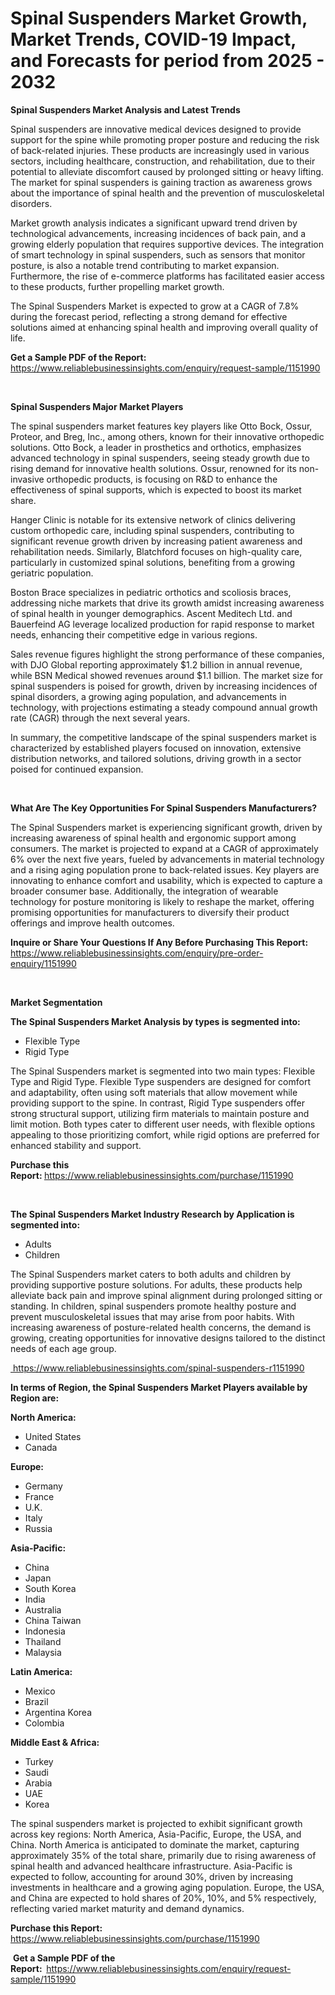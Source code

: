 <p><h1>Spinal Suspenders Market Growth, Market Trends, COVID-19 Impact, and Forecasts for period from 2025 - 2032</h1></p><p><strong>Spinal Suspenders Market Analysis and Latest Trends</strong></p>
<p><p>Spinal suspenders are innovative medical devices designed to provide support for the spine while promoting proper posture and reducing the risk of back-related injuries. These products are increasingly used in various sectors, including healthcare, construction, and rehabilitation, due to their potential to alleviate discomfort caused by prolonged sitting or heavy lifting. The market for spinal suspenders is gaining traction as awareness grows about the importance of spinal health and the prevention of musculoskeletal disorders.</p><p>Market growth analysis indicates a significant upward trend driven by technological advancements, increasing incidences of back pain, and a growing elderly population that requires supportive devices. The integration of smart technology in spinal suspenders, such as sensors that monitor posture, is also a notable trend contributing to market expansion. Furthermore, the rise of e-commerce platforms has facilitated easier access to these products, further propelling market growth.</p><p>The Spinal Suspenders Market is expected to grow at a CAGR of 7.8% during the forecast period, reflecting a strong demand for effective solutions aimed at enhancing spinal health and improving overall quality of life.</p></p>
<p><strong>Get a Sample PDF of the Report:&nbsp;</strong> <a href="https://www.reliablebusinessinsights.com/enquiry/request-sample/1151990?utm_campaign=3310&utm_medium=2&utm_source=Github&utm_content=ia&utm_term=14042025&utm_id=spinal-suspenders">https://www.reliablebusinessinsights.com/enquiry/request-sample/1151990</a></p>
<p>&nbsp;</p>
<p><strong>Spinal Suspenders Major Market Players</strong></p>
<p><p>The spinal suspenders market features key players like Otto Bock, Ossur, Proteor, and Breg, Inc., among others, known for their innovative orthopedic solutions. Otto Bock, a leader in prosthetics and orthotics, emphasizes advanced technology in spinal suspenders, seeing steady growth due to rising demand for innovative health solutions. Ossur, renowned for its non-invasive orthopedic products, is focusing on R&D to enhance the effectiveness of spinal supports, which is expected to boost its market share.</p><p>Hanger Clinic is notable for its extensive network of clinics delivering custom orthopedic care, including spinal suspenders, contributing to significant revenue growth driven by increasing patient awareness and rehabilitation needs. Similarly, Blatchford focuses on high-quality care, particularly in customized spinal solutions, benefiting from a growing geriatric population.</p><p>Boston Brace specializes in pediatric orthotics and scoliosis braces, addressing niche markets that drive its growth amidst increasing awareness of spinal health in younger demographics. Ascent Meditech Ltd. and Bauerfeind AG leverage localized production for rapid response to market needs, enhancing their competitive edge in various regions.</p><p>Sales revenue figures highlight the strong performance of these companies, with DJO Global reporting approximately $1.2 billion in annual revenue, while BSN Medical showed revenues around $1.1 billion. The market size for spinal suspenders is poised for growth, driven by increasing incidences of spinal disorders, a growing aging population, and advancements in technology, with projections estimating a steady compound annual growth rate (CAGR) through the next several years.</p><p>In summary, the competitive landscape of the spinal suspenders market is characterized by established players focused on innovation, extensive distribution networks, and tailored solutions, driving growth in a sector poised for continued expansion.</p></p>
<p>&nbsp;</p>
<p><strong>What Are The Key Opportunities For Spinal Suspenders Manufacturers?</strong></p>
<p><p>The Spinal Suspenders market is experiencing significant growth, driven by increasing awareness of spinal health and ergonomic support among consumers. The market is projected to expand at a CAGR of approximately 6% over the next five years, fueled by advancements in material technology and a rising aging population prone to back-related issues. Key players are innovating to enhance comfort and usability, which is expected to capture a broader consumer base. Additionally, the integration of wearable technology for posture monitoring is likely to reshape the market, offering promising opportunities for manufacturers to diversify their product offerings and improve health outcomes.</p></p>
<p><strong>Inquire or Share Your Questions If Any Before Purchasing This Report:</strong> <a href="https://www.reliablebusinessinsights.com/enquiry/pre-order-enquiry/1151990?utm_campaign=3310&utm_medium=2&utm_source=Github&utm_content=ia&utm_term=14042025&utm_id=spinal-suspenders">https://www.reliablebusinessinsights.com/enquiry/pre-order-enquiry/1151990</a></p>
<p>&nbsp;</p>
<p><strong>Market Segmentation</strong></p>
<p><strong>The Spinal Suspenders Market Analysis by types is segmented into:</strong></p>
<p><ul><li>Flexible Type</li><li>Rigid Type</li></ul></p>
<p><p>The Spinal Suspenders market is segmented into two main types: Flexible Type and Rigid Type. Flexible Type suspenders are designed for comfort and adaptability, often using soft materials that allow movement while providing support to the spine. In contrast, Rigid Type suspenders offer strong structural support, utilizing firm materials to maintain posture and limit motion. Both types cater to different user needs, with flexible options appealing to those prioritizing comfort, while rigid options are preferred for enhanced stability and support.</p></p>
<p><strong>Purchase this Report:&nbsp;</strong><a href="https://www.reliablebusinessinsights.com/purchase/1151990?utm_campaign=3310&utm_medium=2&utm_source=Github&utm_content=ia&utm_term=14042025&utm_id=spinal-suspenders">https://www.reliablebusinessinsights.com/purchase/1151990</a></p>
<p>&nbsp;</p>
<p><strong>The Spinal Suspenders Market Industry Research by Application is segmented into:</strong></p>
<p><ul><li>Adults</li><li>Children</li></ul></p>
<p><p>The Spinal Suspenders market caters to both adults and children by providing supportive posture solutions. For adults, these products help alleviate back pain and improve spinal alignment during prolonged sitting or standing. In children, spinal suspenders promote healthy posture and prevent musculoskeletal issues that may arise from poor habits. With increasing awareness of posture-related health concerns, the demand is growing, creating opportunities for innovative designs tailored to the distinct needs of each age group.</p></p>
<p><a href="https://www.reliablebusinessinsights.com/spinal-suspenders-r1151990?utm_campaign=3310&utm_medium=2&utm_source=Github&utm_content=ia&utm_term=14042025&utm_id=spinal-suspenders">&nbsp;https://www.reliablebusinessinsights.com/spinal-suspenders-r1151990</a></p>
<p><strong>In terms of Region, the Spinal Suspenders Market Players available by Region are:</strong></p>
<p>
    <p> <strong> North America: </strong>
        <ul>
            <li>United States</li>
            <li>Canada</li>
        </ul>
        </p> 
    <p> <strong> Europe: </strong>
        <ul>
            <li>Germany</li>
            <li>France</li>
            <li>U.K.</li>
            <li>Italy</li>
            <li>Russia</li>
        </ul>
        </p> 
    <p> <strong> Asia-Pacific: </strong>
        <ul>
            <li>China</li>
            <li>Japan</li>
            <li>South Korea</li>
            <li>India</li>
            <li>Australia</li>
            <li>China Taiwan</li>
            <li>Indonesia</li>
            <li>Thailand</li>
            <li>Malaysia</li>
        </ul>
        </p> 
    <p> <strong> Latin America: </strong>
        <ul>
            <li>Mexico</li>
            <li>Brazil</li>
            <li>Argentina Korea</li>
            <li>Colombia</li>
        </ul>
        </p> 
    <p> <strong> Middle East & Africa: </strong>
        <ul>
            <li>Turkey</li>
            <li>Saudi</li>
            <li>Arabia</li>
            <li>UAE</li>
            <li>Korea</li>
        </ul>
    </p>
    </p>
<p><p>The spinal suspenders market is projected to exhibit significant growth across key regions: North America, Asia-Pacific, Europe, the USA, and China. North America is anticipated to dominate the market, capturing approximately 35% of the total share, primarily due to rising awareness of spinal health and advanced healthcare infrastructure. Asia-Pacific is expected to follow, accounting for around 30%, driven by increasing investments in healthcare and a growing aging population. Europe, the USA, and China are expected to hold shares of 20%, 10%, and 5% respectively, reflecting varied market maturity and demand dynamics.</p></p>
<p><strong>Purchase this Report: </strong><a href="https://www.reliablebusinessinsights.com/purchase/1151990?utm_campaign=3310&utm_medium=2&utm_source=Github&utm_content=ia&utm_term=14042025&utm_id=spinal-suspenders">https://www.reliablebusinessinsights.com/purchase/1151990</a></p>
<p>&nbsp;<strong>Get a Sample PDF of the Report:&nbsp;&nbsp;</strong><a href="https://www.reliablebusinessinsights.com/enquiry/request-sample/1151990?utm_campaign=3310&utm_medium=2&utm_source=Github&utm_content=ia&utm_term=14042025&utm_id=spinal-suspenders">https://www.reliablebusinessinsights.com/enquiry/request-sample/1151990</a></p>
<p><strong></strong></p>
<p><p></p><p></p><p></p></p>